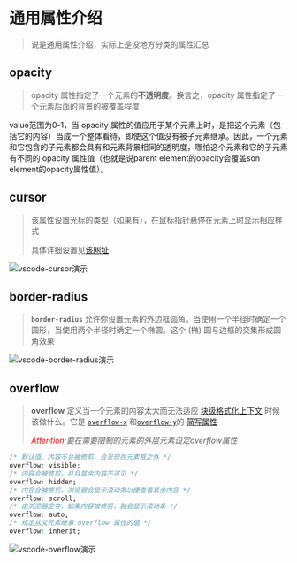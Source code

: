 # 通用属性介绍

> 说是通用属性介绍，实际上是没地方分类的属性汇总

## opacity

> opacity 属性指定了一个元素的**不透明度**。换言之，opacity 属性指定了一个元素后面的背景的被覆盖程度

value范围为0-1，当 opacity 属性的值应用于某个元素上时，是把这个元素（包括它的内容）当成一个整体看待，即使这个值没有被子元素继承。因此，一个元素和它包含的子元素都会具有和元素背景相同的透明度，哪怕这个元素和它的子元素有不同的 opacity 属性值（也就是说parent element的opacity会覆盖son element的opacity属性值）。

## cursor

> 该属性设置光标的类型（如果有），在鼠标指针悬停在元素上时显示相应样式
>
> 具体详细设置见[该网址](https://developer.mozilla.org/zh-CN/docs/Web/CSS/cursor)

![vscode-cursor演示](/Users/apple/Documents/Notes/assets/vscode-cursor演示.gif)

## border-radius

> **`border-radius`** 允许你设置元素的外边框圆角。当使用一个半径时确定一个圆形，当使用两个半径时确定一个椭圆。这个 (椭) 圆与边框的交集形成圆角效果

![vscode-border-radius演示](/Users/apple/Documents/Notes/assets/vscode-border-radius演示.gif)

## overflow

> **overflow** 定义当一个元素的内容太大而无法适应 [块级格式化上下文](https://developer.mozilla.org/zh-CN/docs/Web/Guide/CSS/Block_formatting_context) 时候该做什么。它是 [`overflow-x`](https://developer.mozilla.org/zh-CN/docs/Web/CSS/overflow-x) 和[`overflow-y`](https://developer.mozilla.org/zh-CN/docs/Web/CSS/overflow-y)的 [简写属性 ](https://developer.mozilla.org/zh-CN/docs/Web/CSS/Shorthand_properties)
>
> *<font color="red">Attention:</font>要在需要限制的元素的外层元素设定overflow属性*

```css
/* 默认值。内容不会被修剪，会呈现在元素框之外 */
overflow: visible;
/* 内容会被修剪，并且其余内容不可见 */
overflow: hidden;
/* 内容会被修剪，浏览器会显示滚动条以便查看其余内容 */
overflow: scroll;
/* 由浏览器定夺，如果内容被修剪，就会显示滚动条 */
overflow: auto;
/* 规定从父元素继承 overflow 属性的值 */
overflow: inherit;
```

![vscode-overflow演示](/Users/apple/Documents/Notes/assets/vscode-overflow演示.gif)